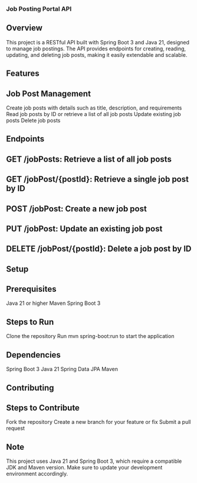 ### Job Posting Portal API
## Overview
This project is a RESTful API built with Spring Boot 3 and Java 21, designed to manage job postings. The API provides endpoints for creating, reading, updating, and deleting job posts, making it easily extendable and scalable.
## Features
## Job Post Management
Create job posts with details such as title, description, and requirements
Read job posts by ID or retrieve a list of all job posts
Update existing job posts
Delete job posts
## Endpoints
## GET /jobPosts: Retrieve a list of all job posts
## GET /jobPost/{postId}: Retrieve a single job post by ID
## POST /jobPost: Create a new job post
## PUT /jobPost: Update an existing job post
## DELETE /jobPost/{postId}: Delete a job post by ID
## Setup
## Prerequisites
Java 21 or higher
Maven
Spring Boot 3
## Steps to Run
Clone the repository
Run mvn spring-boot:run to start the application
## Dependencies
Spring Boot 3
Java 21
Spring Data JPA
Maven

## Contributing
## Steps to Contribute
Fork the repository
Create a new branch for your feature or fix
Submit a pull request
## Note
This project uses Java 21 and Spring Boot 3, which require a compatible JDK and Maven version. Make sure to update your development environment accordingly.


